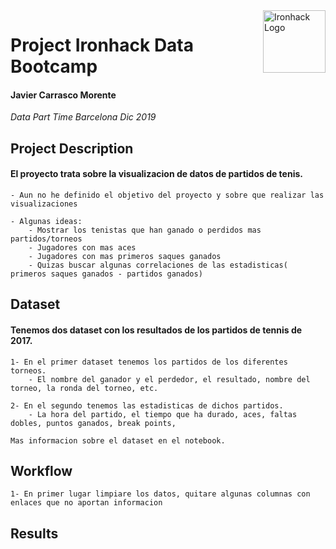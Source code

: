 <img src="https://bit.ly/2VnXWr2" alt="Ironhack Logo" width="100" align="right"/>


#   Project Ironhack Data Bootcamp

#### Javier Carrasco Morente

*Data Part Time Barcelona Dic 2019*


## Project Description

#### El proyecto trata sobre la visualizacion de datos de partidos de tenis.

    - Aun no he definido el objetivo del proyecto y sobre que realizar las visualizaciones
    
    - Algunas ideas:
        - Mostrar los tenistas que han ganado o perdidos mas partidos/torneos
        - Jugadores con mas aces
        - Jugadores con mas primeros saques ganados
        - Quizas buscar algunas correlaciones de las estadisticas( primeros saques ganados - partidos ganados)
        


## Dataset

#### Tenemos dos dataset con los resultados de los partidos de tennis de 2017.

    1- En el primer dataset tenemos los partidos de los diferentes torneos.
        - El nombre del ganador y el perdedor, el resultado, nombre del torneo, la ronda del torneo, etc.
    
    2- En el segundo tenemos las estadisticas de dichos partidos.
        - La hora del partido, el tiempo que ha durado, aces, faltas dobles, puntos ganados, break points,

    Mas informacion sobre el dataset en el notebook.
    
## Workflow

    1- En primer lugar limpiare los datos, quitare algunas columnas con enlaces que no aportan informacion
    




## Results





